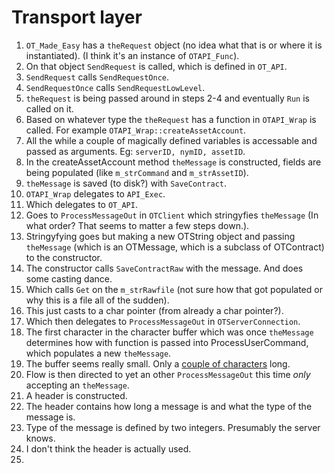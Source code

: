 # Transport layer

1. `OT_Made_Easy` has a `theRequest` object (no idea what that is or where it is instantiated). (I think it's an instance of `OTAPI_Func`).
2. On that object `SendRequest` is called, which is defined in `OT_API`.
3. `SendRequest` calls `SendRequestOnce`.
4. `SendRequestOnce` calls `SendRequestLowLevel`.
5. `theRequest` is being passed around in steps 2-4 and eventually `Run` is called on it.
6. Based on whatever type the `theRequest` has a function in `OTAPI_Wrap` is called. For example `OTAPI_Wrap::createAssetAccount`.
7. All the while a couple of magically defined variables is accessable and passed as arguments. Eg: `serverID, nymID, assetID`.
8. In the createAssetAccount method `theMessage` is constructed, fields are being populated (like `m_strCommand` and `m_strAssetID`).
9. `theMessage` is saved (to disk?) with `SaveContract`.
10. `OTAPI_Wrap` delegates to `API_Exec`.
11. Which delegates to `OT_API`.
12. Goes to `ProcessMessageOut` in `OTClient` which stringyfies `theMessage` (In what order? That seems to matter a few steps down.).
  1. Stringyfying goes but making a new OTString object and passing `theMessage` (which is an OTMessage, which is a subclass of OTContract) to the constructor.
  2. The constructor calls `SaveContractRaw` with the message. And does some casting dance.
  3. Which calls `Get` on the `m_strRawfile` (not sure how that got populated or why this is a file all of the sudden).
  4. This just casts to a char pointer (from already a char pointer?).
13. Which then delegates to `ProcessMessageOut` in `OTServerConnection`.
14. The first character in the character buffer which was once `theMessage` determines how with function is passed into ProcessUserCommand, which populates a new `theMessage`.
  1. The buffer seems really small. Only a [couple of characters](https://github.com/Open-Transactions/opentxs/blob/a29d030669b87308509ee0c29a6016f39c7fa6e0/src/client/OTServerConnection.cpp#L833) long.
15. Flow is then directed to yet an other `ProcessMessageOut` this time _only_ accepting an `theMessage`.
16. A header is constructed.
  1. The header contains how long a message is and what the type of the message is.
  2. Type of the message is defined by two integers. Presumably the server knows.
  3. I don't think the header is actually used.
17. 
